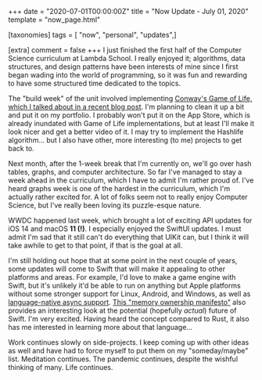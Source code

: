 +++
date = "2020-07-01T00:00:00Z"
title = "Now Update - July 01, 2020"
template = "now_page.html"

[taxonomies]
tags = [ "now", "personal", "updates",]

[extra]
comment = false
+++
I just finished the first half of the Computer Science curriculum at Lambda School. I really enjoyed it; algorithms, data structures, and design patterns have been interests of mine since I first began wading into the world of programming, so it was fun and rewarding to have some structured time dedicated to the topics.

The "build week" of the unit involved implementing [Conway's Game of Life, which I talked about in a recent blog post][Conway's Game of Life blog]. I'm planning to clean it up a bit and put it on my portfolio. I probably won't put it on the App Store, which is already inundated with Game of Life implementations, but at least I'll make it look nicer and get a better video of it. I may try to implement the Hashlife algorithm... but I also have other, more interesting (to me) projects to get back to.

Next month, after the 1-week break that I'm currently on, we'll go over hash tables, graphs, and computer architecture. So far I've managed to stay a week ahead in the curriculum, which I have to admit I'm rather proud of. I've heard graphs week is one of the hardest in the curriculum, which I'm actually rather excited for. A lot of folks seem not to really enjoy Computer Science, but I've really been loving its puzzle-esque nature.

WWDC happened last week, which brought a lot of exciting API updates for iOS 14 and macOS **11 (!)**. I especially enjoyed the SwiftUI updates. I must admit I'm sad that it still can't do everything that UIKit can, but I think it will take awhile to get to that point, if that is the goal at all.

I'm still holding out hope that at some point in the next couple of years, some updates will come to Swift that will make it appealing to other platforms and areas. For example, I'd love to make a game engine with Swift, but it's unlikely it'd be able to run on anything but Apple platforms without some stronger support for Linux, Android, and Windows, as well as [language-native async support][concurrency manifesto]. [This "memory ownership manifesto"][ownership manifesto] also provides an interesting look at the potential (hopefully *actual*) future of Swift. I'm very excited. Having heard the concept compared to Rust, it also has me interested in learning more about that language...

Work continues slowly on side-projects. I keep coming up with other ideas as well and have had to force myself to put them on my "someday/maybe" list. Meditation continues. The pandemic continues, despite the wishful thinking of many. Life continues.


[Conway's Game of Life blog]: http://Junebash.com/blog/game-of-life/
[concurrency manifesto]: https://gist.github.com/lattner/31ed37682ef1576b16bca1432ea9f782
[ownership manifesto]: https://github.com/apple/swift/blob/master/docs/OwnershipManifesto.md